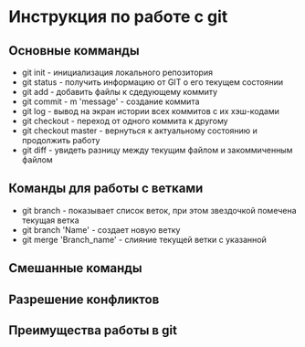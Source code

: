 # Инструкция по работе с git
## Основные комманды
* git init - инициализация локального репозитория
* git status - получить информацию от GIT о его текущем состоянии
* git add - добавить файлы к сдедующему коммиту
* git commit - m 'message' - создание коммита
* git log - вывод на экран истории всех коммитов с их хэш-кодами
* git checkout - переход от одного коммита к другому
* git checkout master - вернуться к актуальному состоянию и продолжить работу
* git diff - увидеть разницу между текущим файлом и закоммиченным файлом
## Команды для работы с ветками
* git branch - показывает список веток, при этом звездочкой помечена текущая ветка
* git branch 'Name' - создает новую ветку
* git merge 'Branch_name' - слияние текущей ветки с указанной
## Смешанные команды
## Разрешение конфликтов
## Преимущества работы в git 